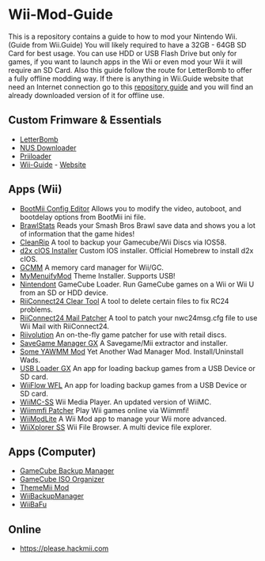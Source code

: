 # Wii-Mod-Guide

This is a repository contains a guide to how to mod your Nintendo Wii. (Guide from Wii.Guide) You will likely required to have a 32GB - 64GB SD Card for best usage. You can use HDD or USB Flash Drive but only for games, if you want to launch apps in the Wii or even mod your Wii it will require an SD Card. Also this guide follow the route for LetterBomb to offer a fully offline modding way. If there is anything in Wii.Guide website that need an Internet connection go to this [repository guide](https://github.com/ZHassanQ/Wii-Mod-Guide/wiki) and you will find an already downloaded version of it for offline use.


## Custom Frimware & Essentials

- [LetterBomb](https://github.com/fail0verflow/letterbomb)
- [NUS Downloader](https://github.com/WiiDatabase/nusdownloader)
- [Priiloader](https://github.com/DacoTaco/priiloader)
- [Wii-Guide](https://github.com/RiiConnect24/Wii-Guide) - [Website](https://wii.guide/)


## Apps (Wii)

- [BootMii Config Editor](https://oscwii.org/library/app/BootMiiConfigurationEditor) Allows you to modify the video, autoboot, and bootdelay options from BootMii ini file.
- [BrawlStats](https://oscwii.org/library/app/brawlstats) Reads your Smash Bros Brawl save data and shows you a lot of information that the game hides!
- [CleanRip](https://oscwii.org/library/app/CleanRip) A tool to backup your Gamecube/Wii Discs via IOS58.
- [d2x cIOS Installer](https://oscwii.org/library/app/d2x-cios-installer) Custom IOS installer. Official Homebrew to install d2x cIOS.
- [GCMM](https://oscwii.org/library/app/gcmm) A memory card manager for Wii/GC.
- [MyMenuifyMod](https://oscwii.org/library/app/MyMenuifyMod) Theme Installer. Supports USB!
- [Nintendont](https://oscwii.org/library/app/Nintendont) GameCube Loader. Run GameCube games on a Wii or Wii U from an SD or HDD device.
- [RiiConnect24 Clear Tool](https://oscwii.org/library/app/RC24-Clear-Tool) A tool to delete certain files to fix RC24 problems.
- [RiiConnect24 Mail Patcher](https://oscwii.org/library/app/Mail-Patcher) A tool to patch your nwc24msg.cfg file to use Wii Mail with RiiConnect24.
- [Riivolution](https://oscwii.org/library/app/riivolution) An on-the-fly game patcher for use with retail discs.
- [SaveGame Manager GX](https://oscwii.org/library/app/SaveGame_Manager_GX) A Savegame/Mii extractor and installer.
- [Some YAWMM Mod](https://oscwii.org/library/app/some-yawmm-mod) Yet Another Wad Manager Mod. Install/Uninstall Wads.
- [USB Loader GX](https://oscwii.org/library/app/usbloader_gx) An app for loading backup games from a USB Device or SD card.
- [WiiFlow WFL](https://oscwii.org/library/app/wiiflow) An app for loading backup games from a USB Device or SD card.
- [WiiMC-SS](https://oscwii.org/library/app/wiimc-ss) Wii Media Player. An updated version of WiiMC.
- [Wiimmfi Patcher](https://oscwii.org/library/app/wiimmfipatcher) Play Wii games online via Wiimmfi!
- [WiiModLite](https://oscwii.org/library/app/WiiModLite) A Wii Mod app to manage your Wii more advanced.
- [WiiXplorer SS](https://oscwii.org/library/app/wiixplorer-ss) Wii File Browser. A multi device file explorer.


## Apps (Computer)

- [GameCube Backup Manager](https://github.com/AxionDrak/GameCube-Backup-Manager)
- [GameCube ISO Organizer](https://gbatemp.net/threads/gamecube-iso-gcm-organizer-script.480619/)
- [ThemeMii Mod](http://There_is_no_original_source_found_at_03/FEB/2023)
- [WiiBackupManager](http://www.wiibackupmanager.co.uk/)
- [WiiBaFu](https://github.com/larsenv/Wii-Backup-Fusion)


## Online

- https://please.hackmii.com
